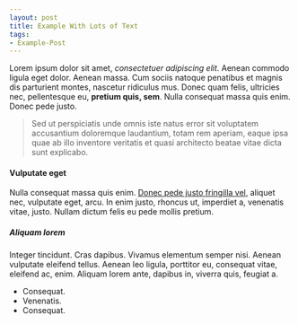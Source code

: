 ```yaml
---
layout: post
title: Example With Lots of Text
tags:
- Example-Post
---
```


Lorem ipsum dolor sit amet, *consectetuer adipiscing elit*. Aenean commodo ligula eget dolor. Aenean massa. Cum sociis natoque penatibus et magnis dis parturient montes, nascetur ridiculus mus. Donec quam felis, ultricies nec, pellentesque eu, **pretium quis, sem**. Nulla consequat massa quis enim. Donec pede justo.

> Sed ut perspiciatis unde omnis iste natus error sit voluptatem accusantium doloremque laudantium, totam rem aperiam, 
eaque ipsa quae ab illo inventore veritatis et quasi architecto beatae vitae dicta sunt explicabo.

#### Vulputate eget

Nulla consequat massa quis enim. [Donec pede justo fringilla vel](http://www.example.com), aliquet nec, vulputate eget, arcu. In enim justo, rhoncus ut, imperdiet a, venenatis vitae, justo. Nullam dictum felis eu pede mollis pretium.

##### Aliquam lorem

Integer tincidunt. Cras dapibus. Vivamus elementum semper nisi. Aenean vulputate eleifend tellus. Aenean leo ligula, porttitor eu, consequat vitae, eleifend ac, enim. Aliquam lorem ante, dapibus in, viverra quis, feugiat a.

-   Consequat.
-   Venenatis.
-   Consequat.


